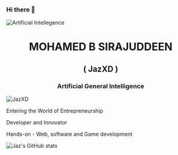 ### Hi there 👋
![Artificial Intellegence](https://wallpapers.com/images/featured/ai-vpzcidps6aw64inn.jpg)

<h1 align="center">MOHAMED B SIRAJUDDEEN</h1>
<h2 align="center">( JazXD )</h2>
<h3 align="center">Artificial General Intelligence</h3>

<p align="left"> <img src="" alt="JazXD" /> </p>

<p align='left' >Entering the World of Entrepreneurship</p>

<p align='left'>Developer and Innovator</p>

<p align='left'>Hands-on - Web, software and Game development</p>

![Jaz's GitHub stats](https://github-readme-stats.vercel.app/api?username=jaz0xd&theme=dark&show_icons=true)
